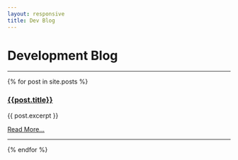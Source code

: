 ```yaml
---
layout: responsive
title: Dev Blog
---
```


# Development Blog

----

{% for post in site.posts %}
### [{{post.title}}]({{post.url}})
{{ post.excerpt }}

[Read More...]({{post.url}})

----
{% endfor %}